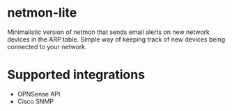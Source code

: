 # netmon-lite
Minimalistic version of netmon that sends email alerts on new network devices in the ARP table.
Simple way of keeping track of new devices being connected to your network.

# Supported integrations
- OPNSense API
- Cisco SNMP
